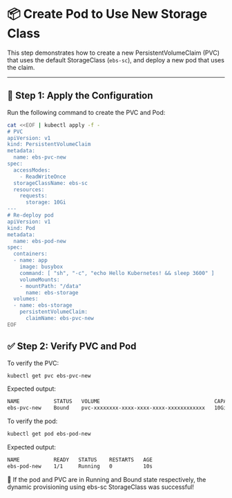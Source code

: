 # 📦 Create Pod to Use New Storage Class

This step demonstrates how to create a new PersistentVolumeClaim (PVC) that uses the default StorageClass (`ebs-sc`), and deploy a new pod that uses the claim.

---

## 🔧 Step 1: Apply the Configuration

Run the following command to create the PVC and Pod:

```bash
cat <<EOF | kubectl apply -f -
# PVC
apiVersion: v1
kind: PersistentVolumeClaim
metadata:
  name: ebs-pvc-new
spec:
  accessModes:
    - ReadWriteOnce
  storageClassName: ebs-sc
  resources:
    requests:
      storage: 10Gi
---
# Re-deploy pod
apiVersion: v1
kind: Pod
metadata:
  name: ebs-pod-new
spec:
  containers:
  - name: app
    image: busybox
    command: [ "sh", "-c", "echo Hello Kubernetes! && sleep 3600" ]
    volumeMounts:
    - mountPath: "/data"
      name: ebs-storage
  volumes:
  - name: ebs-storage
    persistentVolumeClaim:
      claimName: ebs-pvc-new
EOF
```
## ✅ Step 2: Verify PVC and Pod
To verify the PVC:
``` bash
kubectl get pvc ebs-pvc-new
```

Expected output:
``` bash
NAME           STATUS   VOLUME                                     CAPACITY   ACCESS MODES   STORAGECLASS   AGE
ebs-pvc-new    Bound    pvc-xxxxxxxx-xxxx-xxxx-xxxx-xxxxxxxxxxxx   10Gi       RWO            ebs-
```
To verify the pod:

``` bash
kubectl get pod ebs-pod-new
```
Expected output:
``` bash
NAME           READY   STATUS    RESTARTS   AGE
ebs-pod-new    1/1     Running   0          10s
```
🎯 If the pod and PVC are in Running and Bound state respectively, the dynamic provisioning using ebs-sc StorageClass was successful!
